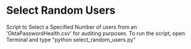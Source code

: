 # Select Random Users

Script to Select a Specified Number of users from an 'OktaPasswordHealth.csv' for auditing purposes.
To run the script, open Terminal and type "python select_random_users.py"

